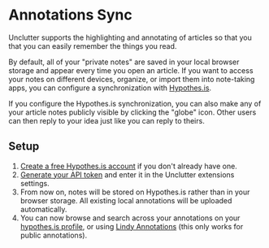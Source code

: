 # Annotations Sync

Unclutter supports the highlighting and annotating of articles so that you that you can easily remember the things you read.

By default, all of your "private notes" are saved in your local browser storage and appear every time you open an article. If you want to access your notes on different devices, organize, or import them into note-taking apps, you can configure a synchronization with [Hypothes.is](https://web.hypothes.is).

If you configure the Hypothes.is synchronization, you can also make any of your article notes publicly visible by clicking the "globe" icon. Other users can then reply to your idea just like you can reply to theirs.

## Setup

1. [Create a free Hypothes.is account](https://hypothes.is/signup?utm_source=lindylearn.io) if you don't already have one.
2. [Generate your API token](https://hypothes.is/account/developer) and enter it in the Unclutter extensions settings.
3. From now on, notes will be stored on Hypothes.is rather than in your browser storage. All existing local annotations will be uploaded automatically.
4. You can now browse and search across your annotations on your [hypothes.is profile](https://hypothes.is/users/peterhagen), or using [Lindy Annotations](http://annotations.lindylearn.io/) (this only works for public annotations).
